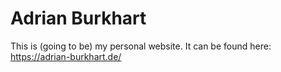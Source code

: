 # Adrian Burkhart

This is (going to be) my personal website. It can be found here: https://adrian-burkhart.de/
